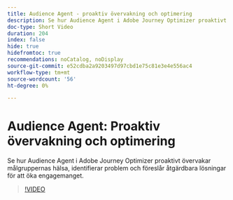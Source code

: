 ```yaml
---
title: Audience Agent - proaktiv övervakning och optimering
description: Se hur Audience Agent i Adobe Journey Optimizer proaktivt övervakar målgruppernas hälsa, identifierar problem och föreslår åtgärdbara lösningar för att öka engagemanget.
doc-type: Short Video
duration: 204
index: false
hide: true
hidefromtoc: true
recommendations: noCatalog, noDisplay
source-git-commit: e52cdba2a9203497d97cbd1e75c81e3e4e556ac4
workflow-type: tm+mt
source-wordcount: '56'
ht-degree: 0%

---
```



# Audience Agent: Proaktiv övervakning och optimering

Se hur Audience Agent i Adobe Journey Optimizer proaktivt övervakar målgruppernas hälsa, identifierar problem och föreslår åtgärdbara lösningar för att öka engagemanget.

<!-- 62_S653_3442539_203_audience-agent-proactive-monitoring-and-optimization -->
>[!VIDEO](https://video.tv.adobe.com/v/3460279/?learn=on&enablevpops=true&captions=swe)
